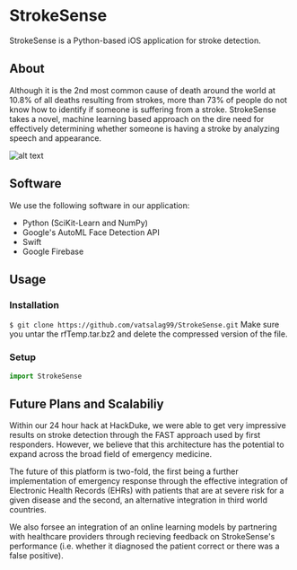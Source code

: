 # StrokeSense
StrokeSense is a Python-based iOS application for stroke detection.

## About
Although it is the 2nd most common cause of death around the world at 10.8% of all deaths resulting from strokes, more than 73% of people do not know how to identify if someone is suffering from a stroke. StrokeSense takes a novel, machine learning based approach on the dire need for effectively determining whether someone is having a stroke by analyzing speech and appearance.

![alt text](https://github.com/vatsalag99/StrokeSense/blob/master/banner-fast.jpg)

## Software
We use the following software in our application:
* Python (SciKit-Learn and NumPy)
* Google's AutoML Face Detection API
* Swift
* Google Firebase

## Usage
### Installation
`$ git clone https://github.com/vatsalag99/StrokeSense.git`
Make sure you untar the rfTemp.tar.bz2 and delete the compressed version of the file. 

### Setup
```python
import StrokeSense
```

## Future Plans and Scalabiliy
Within our 24 hour hack at HackDuke, we were able to get very impressive results on stroke detection through the FAST approach used by first responders. However, we believe that this architecture has the potential to expand across the broad field of emergency medicine.

The future of this platform is two-fold, the first being a further implementation of emergency response through the effective integration of Electronic Health Records (EHRs) with patients that are at severe risk for a given disease and the second, an alternative integration in third world countries.

We also forsee an integration of an online learning models by partnering with healthcare providers through recieving feedback on StrokeSense's performance (i.e. whether it diagnosed the patient correct or there was a false positive).
